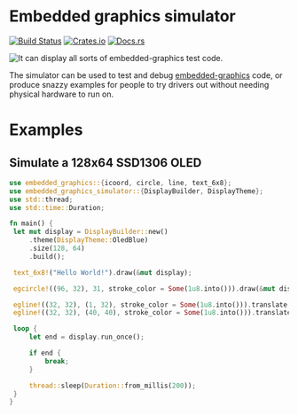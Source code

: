 # Embedded graphics simulator

[![Build Status](https://circleci.com/gh/jamwaffles/embedded-graphics/tree/master.svg?style=shield)](https://circleci.com/gh/jamwaffles/embedded-graphics/tree/master)
[![Crates.io](https://img.shields.io/crates/v/embedded-graphics-simulator.svg)](https://crates.io/crates/embedded-graphics-simulator)
[![Docs.rs](https://docs.rs/embedded-graphics-simulator/badge.svg)](https://docs.rs/embedded-graphics-simulator)

![It can display all sorts of embedded-graphics test code.](https://raw.githubusercontent.com/jamwaffles/embedded-graphics/master/assets/simulator-demo.png)

The simulator can be used to test and debug [embedded-graphics](https://crates.io/crates/embedded-graphics) code, or produce snazzy examples for people to try drivers out without needing physical hardware to run on.

# Examples

## Simulate a 128x64 SSD1306 OLED

```rust
use embedded_graphics::{icoord, circle, line, text_6x8};
use embedded_graphics_simulator::{DisplayBuilder, DisplayTheme};
use std::thread;
use std::time::Duration;

fn main() {
 let mut display = DisplayBuilder::new()
     .theme(DisplayTheme::OledBlue)
     .size(128, 64)
     .build();

 text_6x8!("Hello World!").draw(&mut display);

 egcircle!((96, 32), 31, stroke_color = Some(1u8.into())).draw(&mut display);

 egline!((32, 32), (1, 32), stroke_color = Some(1u8.into())).translate(icoord!(64, 0)).draw(&mut display);
 egline!((32, 32), (40, 40), stroke_color = Some(1u8.into())).translate(icoord!(64, 0)).draw(&mut display);

 loop {
     let end = display.run_once();

     if end {
         break;
     }

     thread::sleep(Duration::from_millis(200));
 }
}
```
